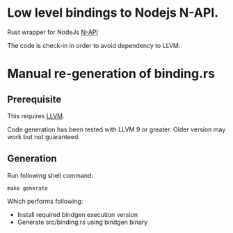 # Low level bindings to Nodejs N-API.

Rust wrapper for NodeJs [N-API](https://nodejs.org/api/n-api.html)

The code is check-in in order to avoid dependency to LLVM.

# Manual re-generation of binding.rs

## Prerequisite

This requires [LLVM](https://rust-lang.github.io/rust-bindgen/requirements.html).

Code generation has been tested with LLVM 9 or greater.  Older version may work but not guaranteed.

## Generation

Run following shell command:

```make generate```

Which performs following:
* Install required bindgen execution version
* Generate src/binding.rs using bindgen binary